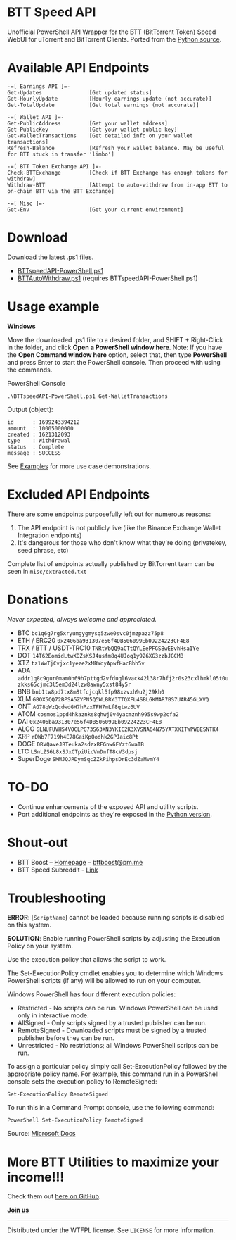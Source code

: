 # BTT Speed API
Unofficial PowerShell API Wrapper for the BTT (BitTorrent Token) Speed WebUI for uTorrent and BitTorrent Clients.
Ported from the [Python source](https://github.com/BTTBoost/BTTSpeed-API).

# Available API Endpoints

```
-=[ Earnings API ]=-
Get-Updates               [Get updated status]
Get-HourlyUpdate          [Hourly earnings update (not accurate)]
Get-TotalUpdate           [Get total earnings (not accurate)]

-=[ Wallet API ]=-
Get-PublicAddress         [Get your wallet address]
Get-PublicKey             [Get your wallet public key]
Get-WalletTransactions    [Get detailed info on your wallet transactions]
Refresh-Balance           [Refresh your wallet balance. May be useful for BTT stuck in transfer 'limbo']

-=[ BTT Token Exchange API ]=-
Check-BTTExchange         [Check if BTT Exchange has enough tokens for withdraw]
Withdraw-BTT              [Attempt to auto-withdraw from in-app BTT to on-chain BTT via the BTT Exchange]

-=[ Misc ]=-
Get-Env                   [Get your current environment]
```

# Download

Download the latest .ps1 files.
* [BTTspeedAPI-PowerShell.ps1](https://raw.githubusercontent.com/ArchiRocksTech/BTTSpeed-API-PowerShell/main/BTTspeedAPI-PowerShell.ps1)
* [BTTAutoWithdraw.ps1](https://raw.githubusercontent.com/ArchiRocksTech/BTTSpeed-API-PowerShell/main/examples/BTTAutoWithdraw.ps1) (requires BTTspeedAPI-PowerShell.ps1)

# Usage example

**Windows**

Move the downloaded .ps1 file to a desired folder, and SHIFT + Right-Click in the folder, and click **Open a PowerShell window here**.
Note: If you have the **Open Command window here** option, select that, then type **PowerShell** and press Enter to start the PowerShell console. Then proceed with using the commands.

PowerShell Console

```
.\BTTspeedAPI-PowerShell.ps1 Get-WalletTransactions
```

Output (object):
```
id      : 1699243394212
amount  : 10005000000
created : 1621312093
type    : Withdrawal
status  : Complete
message : SUCCESS
```

See [Examples](https://github.com/ArchiRocksTech/BTTSpeed-API-PowerShell/tree/main/examples) for more use case demonstrations.

# Excluded API Endpoints
There are some endpoints purposefully left out for numerous reasons: 
1) The API endpoint is not publicly live (like the Binance Exchange Wallet Integration endpoints)
2) It's dangerous for those who don't know what they're doing (privatekey, seed phrase, etc)

Complete list of endpoints actually published by BitTorrent team can be seen in ``misc/extracted.txt``

# Donations
*Never expected, always welcome and appreciated.*
* BTC `bc1q6g7rg5xryumgygmysq5zwe0svc0jmzpazz75p8`
* ETH / ERC20 `0x2406ba931307e56f4DB506099Eb09224223CF4E8`
* TRX / BTT / USDT-TRC10 `TNRtWbQQ9aCTtQYLEePFGSBwEBvhHsa1Ye`
* DOT `14T62EomidLtwXDZsKSJ4usfm8q4UJoq1y926XG3zzbJGCMB`
* XTZ `tz1WwTjCvjxc1yeze2xMBWdyApwfHacBhh5v`
* ADA `addr1q8c9gur0mam0h69h7pttgd2vfdugl6vack42l38r7hfj2r0s23cxlhmkl05t0uzkks65cjmc3l5em3d24lzw8awny5xst84y5r`
* BNB `bnb1tw8pd7tx8m8tfcjcqkl5fp98xzvxh9u2j29kh0`
* XLM `GBOX5QQ72BPSA5ZYPN5Q5WLBRY3TTQXFU4SBLGKMAR7BS7UAR45GLXVQ`
* ONT `AG78qWzQcdwdGH7hPzxTFH7mLf8qtwz6UV`
* ATOM `cosmos1ppd4hkaznks8qhwj0v4yacmznh995s9wp2cfa2`
* DAI `0x2406ba931307e56f4DB506099Eb09224223CF4E8`
* ALGO `GLNUFUVHS4VOCLPG73S63XN3YKIC2K3XVSNA64N75YATXKITWPWBESNTK4`
* XRP `rDWb7F719h4E78GaiKpQodhk2GPJaic8Pt`
* DOGE `DRVQaveJRTeuka2sdzxRFGnw6FYzt6waTB`
* LTC `LSnLZS6L8xSJxCTpiUicVmDmfT8cV3dpsj`
* SuperDoge `SMMJQJRDymSqcZZkPihpsDrEc3dZaMvmY4`

# TO-DO

* Continue enhancements of the exposed API and utility scripts.
* Port additional endpoints as they're exposed in the [Python version](https://github.com/BTTBoost/BTTSpeed-API).

# Shout-out

* BTT Boost – [Homepage](https://bttboost.com) – bttboost@pm.me
* BTT Speed Subreddit - [Link](https://reddit.com/r/BTT_Speed)

# Troubleshooting

**ERROR**: [`ScriptName`] cannot be loaded because running scripts is disabled on this system.

**SOLUTION**: Enable running PowerShell scripts by adjusting the Execution Policy on your system.

Use the execution policy that allows the script to work.

The Set-ExecutionPolicy cmdlet enables you to determine which Windows PowerShell scripts (if any) will be allowed to run on your computer. 

Windows PowerShell has four different execution policies:

* Restricted - No scripts can be run. Windows PowerShell can be used only in interactive mode.
* AllSigned - Only scripts signed by a trusted publisher can be run.
* RemoteSigned - Downloaded scripts must be signed by a trusted publisher before they can be run.
* Unrestricted - No restrictions; all Windows PowerShell scripts can be run.

To assign a particular policy simply call Set-ExecutionPolicy followed by the appropriate policy name. For example, this command run in a PowerShell console sets the execution policy to RemoteSigned:

`Set-ExecutionPolicy RemoteSigned`

To run this in a Command Prompt console, use the following command:

`PowerShell Set-ExecutionPolicy RemoteSigned`

Source: [Microsoft Docs](https://docs.microsoft.com/en-us/previous-versions/windows/it-pro/windows-powershell-1.0/ee176961(v=technet.10)?redirectedfrom=MSDN)

# More BTT Utilities to maximize your income!!!
Check them out [here on GitHub](https://github.com/ArchiRocksTech/BTTspeedUtilities).

**[Join us](https://t.me/bttexchangewalletbalance)**

***

Distributed under the WTFPL license. See ``LICENSE`` for more information.
